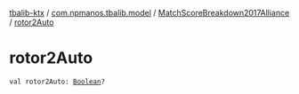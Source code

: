 [tbalib-ktx](../../index.md) / [com.npmanos.tbalib.model](../index.md) / [MatchScoreBreakdown2017Alliance](index.md) / [rotor2Auto](./rotor2-auto.md)

# rotor2Auto

`val rotor2Auto: `[`Boolean`](https://kotlinlang.org/api/latest/jvm/stdlib/kotlin/-boolean/index.html)`?`